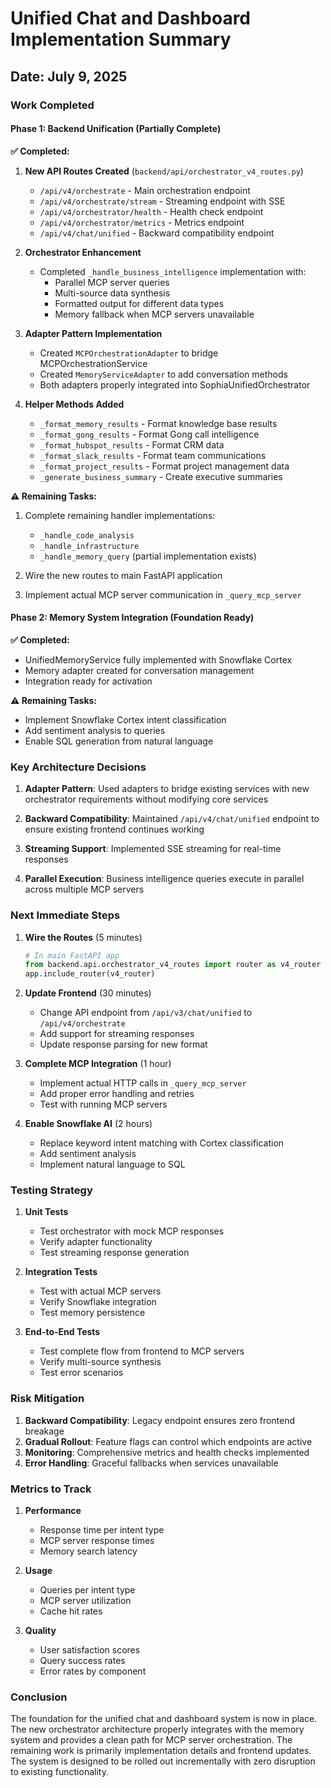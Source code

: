 # Unified Chat and Dashboard Implementation Summary

## Date: July 9, 2025

### Work Completed

#### Phase 1: Backend Unification (Partially Complete)

**✅ Completed:**
1. **New API Routes Created** (`backend/api/orchestrator_v4_routes.py`)
   - `/api/v4/orchestrate` - Main orchestration endpoint
   - `/api/v4/orchestrate/stream` - Streaming endpoint with SSE
   - `/api/v4/orchestrator/health` - Health check endpoint
   - `/api/v4/orchestrator/metrics` - Metrics endpoint
   - `/api/v4/chat/unified` - Backward compatibility endpoint

2. **Orchestrator Enhancement** 
   - Completed `_handle_business_intelligence` implementation with:
     - Parallel MCP server queries
     - Multi-source data synthesis
     - Formatted output for different data types
     - Memory fallback when MCP servers unavailable

3. **Adapter Pattern Implementation**
   - Created `MCPOrchestrationAdapter` to bridge MCPOrchestrationService
   - Created `MemoryServiceAdapter` to add conversation methods
   - Both adapters properly integrated into SophiaUnifiedOrchestrator

4. **Helper Methods Added**
   - `_format_memory_results` - Format knowledge base results
   - `_format_gong_results` - Format Gong call intelligence
   - `_format_hubspot_results` - Format CRM data
   - `_format_slack_results` - Format team communications
   - `_format_project_results` - Format project management data
   - `_generate_business_summary` - Create executive summaries

**⚠️ Remaining Tasks:**
1. Complete remaining handler implementations:
   - `_handle_code_analysis`
   - `_handle_infrastructure`
   - `_handle_memory_query` (partial implementation exists)

2. Wire the new routes to main FastAPI application

3. Implement actual MCP server communication in `_query_mcp_server`

#### Phase 2: Memory System Integration (Foundation Ready)

**✅ Completed:**
- UnifiedMemoryService fully implemented with Snowflake Cortex
- Memory adapter created for conversation management
- Integration ready for activation

**⚠️ Remaining Tasks:**
- Implement Snowflake Cortex intent classification
- Add sentiment analysis to queries
- Enable SQL generation from natural language

### Key Architecture Decisions

1. **Adapter Pattern**: Used adapters to bridge existing services with new orchestrator requirements without modifying core services

2. **Backward Compatibility**: Maintained `/api/v4/chat/unified` endpoint to ensure existing frontend continues working

3. **Streaming Support**: Implemented SSE streaming for real-time responses

4. **Parallel Execution**: Business intelligence queries execute in parallel across multiple MCP servers

### Next Immediate Steps

1. **Wire the Routes** (5 minutes)
   ```python
   # In main FastAPI app
   from backend.api.orchestrator_v4_routes import router as v4_router
   app.include_router(v4_router)
   ```

2. **Update Frontend** (30 minutes)
   - Change API endpoint from `/api/v3/chat/unified` to `/api/v4/orchestrate`
   - Add support for streaming responses
   - Update response parsing for new format

3. **Complete MCP Integration** (1 hour)
   - Implement actual HTTP calls in `_query_mcp_server`
   - Add proper error handling and retries
   - Test with running MCP servers

4. **Enable Snowflake AI** (2 hours)
   - Replace keyword intent matching with Cortex classification
   - Add sentiment analysis
   - Implement natural language to SQL

### Testing Strategy

1. **Unit Tests**
   - Test orchestrator with mock MCP responses
   - Verify adapter functionality
   - Test streaming response generation

2. **Integration Tests**
   - Test with actual MCP servers
   - Verify Snowflake integration
   - Test memory persistence

3. **End-to-End Tests**
   - Test complete flow from frontend to MCP servers
   - Verify multi-source synthesis
   - Test error scenarios

### Risk Mitigation

1. **Backward Compatibility**: Legacy endpoint ensures zero frontend breakage
2. **Gradual Rollout**: Feature flags can control which endpoints are active
3. **Monitoring**: Comprehensive metrics and health checks implemented
4. **Error Handling**: Graceful fallbacks when services unavailable

### Metrics to Track

1. **Performance**
   - Response time per intent type
   - MCP server response times
   - Memory search latency

2. **Usage**
   - Queries per intent type
   - MCP server utilization
   - Cache hit rates

3. **Quality**
   - User satisfaction scores
   - Query success rates
   - Error rates by component

### Conclusion

The foundation for the unified chat and dashboard system is now in place. The new orchestrator architecture properly integrates with the memory system and provides a clean path for MCP server orchestration. The remaining work is primarily implementation details and frontend updates. The system is designed to be rolled out incrementally with zero disruption to existing functionality. 